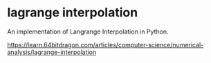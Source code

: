 # lagrange interpolation
An implementation of Langrange Interpolation in Python.

https://learn.64bitdragon.com/articles/computer-science/numerical-analysis/lagrange-interpolation

